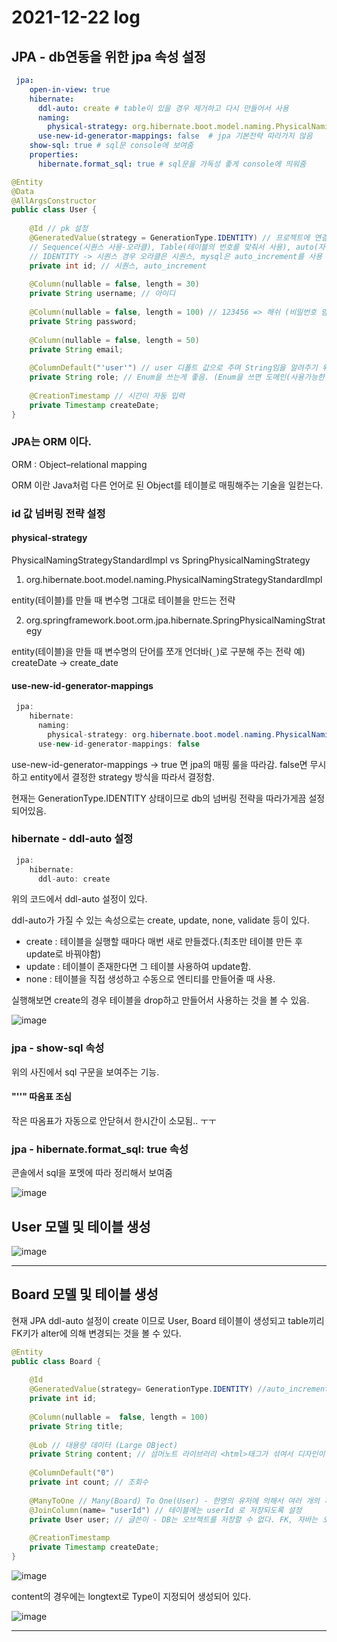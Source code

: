 # 2021-12-22 log

## JPA - db연동을 위한 jpa 속성 설정

```yml
 jpa:
    open-in-view: true
    hibernate:
      ddl-auto: create # table이 있을 경우 제거하고 다시 만들어서 사용
      naming:
        physical-strategy: org.hibernate.boot.model.naming.PhysicalNamingStrategyStandardImpl # entity(테이블)를 만들 때 변수명 그대로 테이블을 만드는 전략
      use-new-id-generator-mappings: false  # jpa 기본전략 따라가지 않음
    show-sql: true # sql문 console에 보여줌
    properties:
      hibernate.format_sql: true # sql문을 가독성 좋게 console에 띄워줌
```

```java
@Entity
@Data
@AllArgsConstructor
public class User {
	
	@Id // pk 설정
	@GeneratedValue(strategy = GenerationType.IDENTITY) // 프로젝트에 연결된 DB 넘버링 전략을 따라감.
	// Sequence(시퀀스 사용-오라클), Table(테이블의 번호를 맞춰서 사용), auto(자동) 등의 옵션이 있다.
	// IDENTITY -> 시퀀스 경우 오라클은 시퀀스, mysql은 auto_increment를 사용
	private int id; // 시퀀스, auto_increment
	
	@Column(nullable = false, length = 30)
	private String username; // 아이디
	
	@Column(nullable = false, length = 100) // 123456 => 해쉬 (비밀번호 암호화를 위한 length 크기 설정)
	private String password;
	
	@Column(nullable = false, length = 50)
	private String email;
	
	@ColumnDefault("'user'") // user 디폴트 값으로 주며 String임을 알려주기 위하여 '' 사용
	private String role; // Enum을 쓰는게 좋음. (Enum을 쓰면 도메인(사용가능한 범위)을 만들어 줄수 있음. ex) admin, user, manager
	
	@CreationTimestamp // 시간이 자동 입력
	private Timestamp createDate;
}
```

### JPA는 ORM 이다.

ORM : Object–relational mapping

ORM 이란 Java처럼 다른 언어로 된 Object를 테이블로 매핑해주는 기술을 일컫는다.


### id 값 넘버링 전략 설정

#### physical-strategy
 
PhysicalNamingStrategyStandardImpl vs SpringPhysicalNamingStrategy

1. org.hibernate.boot.model.naming.PhysicalNamingStrategyStandardImpl

 entity(테이블)를 만들 때 변수명 그대로 테이블을 만드는 전략

2. org.springframework.boot.orm.jpa.hibernate.SpringPhysicalNamingStrategy

 entity(테이블)을 만들 때 변수명의 단어를 쪼개 언더바(`_`)로 구분해 주는 전략 예) createDate -> create_date

#### use-new-id-generator-mappings

```java
 jpa:
    hibernate:
      naming:
        physical-strategy: org.hibernate.boot.model.naming.PhysicalNamingStrategyStandardImpl
      use-new-id-generator-mappings: false
```

use-new-id-generator-mappings -> true 면 jpa의 매핑 룰을 따라감. false면 무시하고 entity에서 결정한 strategy 방식을 따라서 결정함.

현재는 GenerationType.IDENTITY 상태이므로 db의 넘버링 전략을 따라가게끔 설정 되어있음.


### hibernate - ddl-auto 설정

```java
 jpa:
    hibernate:
      ddl-auto: create
```

 위의 코드에서 ddl-auto 설정이 있다.

 ddl-auto가 가질 수 있는 속성으로는 create, update, none, validate 등이 있다.

 - create : 테이블을 실행할 때마다 매번 새로 만들겠다.(최초만 테이블 만든 후 update로 바꿔야함)
 - update : 테이블이 존재한다면 그 테이블 사용하여 update함.
 - none : 테이블을 직접 생성하고 수동으로 엔티티를 만들어줄 때 사용.

실행해보면 create의 경우 테이블을 drop하고 만들어서 사용하는 것을 볼 수 있음.

![image](https://user-images.githubusercontent.com/84966961/147021812-64a30d18-f64d-4e7f-871f-7a8c359197d8.png)

### jpa - show-sql 속성

위의 사진에서 sql 구문을 보여주는 기능.

#### "''" 따옴표 조심

작은 따옴표가 자동으로 안닫혀서 한시간이 소모됨.. ㅜㅜ


### jpa - hibernate.format_sql: true 속성

콘솔에서 sql을 포멧에 따라 정리해서 보여줌   

![image](https://user-images.githubusercontent.com/84966961/147025419-fbf82b0a-c73c-4643-afae-8a8d9da918c5.png)


## User 모델 및 테이블 생성

![image](https://user-images.githubusercontent.com/84966961/147026934-f4452e34-797f-472f-8d11-9c742871993c.png)

----------

## Board 모델 및 테이블 생성

 현재 JPA ddl-auto 설정이 create 이므로 User, Board 테이블이 생성되고 table끼리 FK키가 alter에 의해 변경되는 것을 볼 수 있다.

```java
@Entity
public class Board {
	
    @Id
    @GeneratedValue(strategy= GenerationType.IDENTITY) //auto_increment
    private int id;
    
    @Column(nullable =  false, length = 100)
    private String title;
    
    @Lob // 대용량 데이터 (Large OBject)
    private String content; // 섬머노트 라이브러리 <html>태그가 섞여서 디자인이 됨.
    
    @ColumnDefault("0")
    private int count; // 조회수
    
    @ManyToOne // Many(Board) To One(User) - 한명의 유저에 의해서 여러 개의 게시글 작성 가능.
    @JoinColumn(name= "userId") // 테이블에는 userId 로 저장되도록 설정
    private User user; // 글쓴이 - DB는 오브젝트를 저장할 수 없다. FK, 자바는 오브젝트를 저장할 수 있다.
    
    @CreationTimestamp
    private Timestamp createDate;
}
```

![image](https://user-images.githubusercontent.com/84966961/147048511-783a9f23-e286-4b9c-bc24-bc002b09db5c.png)

 content의 경우에는 longtext로 Type이 지정되어 생성되어 있다.

![image](https://user-images.githubusercontent.com/84966961/147048748-9ec77acf-d475-4de4-b2b9-e393cdf4dcac.png)

---
